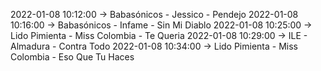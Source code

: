 2022-01-08 10:12:00 -> Babasónicos - Jessico - Pendejo
2022-01-08 10:16:00 -> Babasónicos - Infame - Sin Mi Diablo
2022-01-08 10:25:00 -> Lido Pimienta - Miss Colombia - Te Queria
2022-01-08 10:29:00 -> ILE - Almadura - Contra Todo
2022-01-08 10:34:00 -> Lido Pimienta - Miss Colombia - Eso Que Tu Haces
